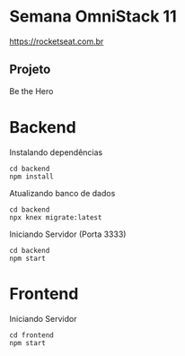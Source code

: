 # Semana OmniStack 11

https://rocketseat.com.br

## Projeto

Be the Hero

# Backend

Instalando dependências
```shell
cd backend
npm install
```

Atualizando banco de dados
```shell
cd backend
npx knex migrate:latest
```

Iniciando Servidor (Porta 3333)
```shell
cd backend
npm start
```

# Frontend

Iniciando Servidor
```shell
cd frontend
npm start
```